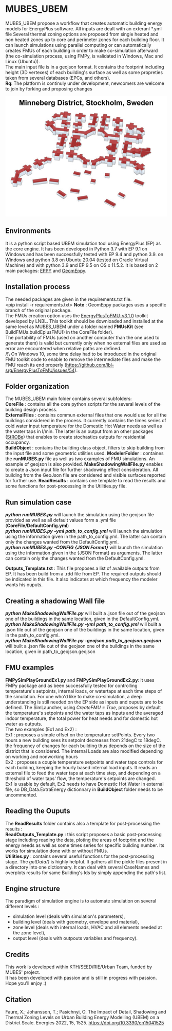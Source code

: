 # MUBES_UBEM
MUBES_UBEM propose a workflow that creates automatic building energy models for EnergyPlus software.
All inputs are dealt with an exteranl *.yml file
Several thermal zoning options are proposed from single heated and non heated zones up to core and perimeter zones for each building floor.
It can launch simulations using parallel computing or can automatically creates FMUs of each building in order to make co-simulation afterward (the co-simulation process, using FMPy, is validated in Windows, Mac and Linux (Ubuntu)).  
The main input file is in a geojson format. It contains the footprint including height (3D vertexes) of each building's surface as well as some propreties taken from several databases (EPCs, and others).  
__Rq__:  The platform is continuly under development, newcomers are welcome to join by forking and proposing changes

![Minneberg](Minneberg.jpg)

## Environments
It is a python script based UBEM simulation tool using EnergyPlus (EP) as the core engine.
It has been developed in Python 3.7 with EP 9.1 on Windows and has been successfully tested with EP 9.4 and python 3.9. on Windows and python 3.8 on Ubuntu 20.04 (tested on Oracle Virtual Machine) and with python 3.9 and EP 9.5 on OS x 11.5.2.
It is based on 2 main packages: [EPPY](https://github.com/santoshphilip/eppy) and [GeomEppy](https://github.com/jamiebull1/geomeppy).

## Installation process
The needed packages are given in the requirements.txt file.  
<pip install -r requirements.txt>
__Note__ : GeomEppy packages uses a specific branch of the original package.  
The FMUs creation option uses the [EnergyPlusToFMU-v3.1.0](https://simulationresearch.lbl.gov/fmu/EnergyPlus/export/userGuide/download.html) toolkit developed by LNBL. This toolkit should be downloaded and installed at the same level as MUBES_UBEM under a folder named __FMUsKit__ (see BuildFMUs.buildEplusFMU() in the CoreFile folder).  
The portability of FMUs (used on another computer than the one used to generate them) is valid but currently only when no external files are used as error are encountered when relative paths are defined.  
/!\ On Windows 10, some time delay had to be introduced in the original FMU toolkit code to enable to remove the intermediate files and make the FMU reach its end properly (https://github.com/lbl-srg/EnergyPlusToFMU/issues/54).  
  
## Folder organization
The MUBES_UBEM main folder contains several subfolders:  
__CoreFile__  : contains all the core python scripts for the several levels of the building design process.  
__ExternalFiles__  : contains commun external files that one would use for all the buildings considered in the process. It currently contains the times series of cold water input temperature for the Domestic Hot Water needs as well as the water taps in l/min. The latter is an output from an other packages ([StROBe](https://github.com/open-ideas/StROBe)) that enables to create stochastics outputs for residential occupancy.    
__BuildObject__  : contains the building class object, filters to skip building from the input file and some geometric utilities used.
__ModelerFolder__ : containes the __runMUBES.py__ file as well as two examples of FMU simulations. An example of geojson is also provided. __MakeShadowingWallFile.py__ enables to create a Json input file for further shadowing effect consideration. All building from the GeoJson file are considered and visible surfaces reported for further use.
__ReadResults__ : contains one template to read the results and some functions for post-processing in the Utilities.py file.  

## Run simulation case
*__python__ __runMUBES.py__* will launch the simulation using the geojson file provided as well as all default values form a .yml file (__CoreFile/DefaultConfig.yml__)  
*__python__ __runMUBES.py__ __-yml__ __path_to_config.yml__* will launch the simulation using the information given in the path_to_config.yml. The latter can contain only the changes wanted from the DefaultConfig.yml.  
*__python__ __runMUBES.py__ __-CONFIG__ __{JSON Format}__* will launch the simulation using the information given in the {JSON Format} as arguments. The latter can contain only the changes wanted from the DefaultConfig.yml.  

__Outputs_Template.txt__ : This file proposes a list of available outputs from EP. It has been build from a .rdd file from EP. The required outputs should be indicated in this file. It also indicates at which frequency the modeler wants his ouputs.  

## Creating a shadowing Wall file
*__python__ __MakeShadowingWallFile.py__* will built a .json file out of the geojson one of the buildings in the same location, given in the DefaultConfig.yml.  
*__python__ __MakeShadowingWallFile.py__ __-yml__ __path_to_config.yml__* will built a .json file out of the geojson one of the buildings in the same location, given in the path_to_config.yml.  
*__python__ __MakeShadowingWallFile.py__ __-geojson__ __path_to_geojson.geojson__* will built a .json file out of the geojson one of the buildings in the same location, given in path_to_geojson.geojson  

## FMU examples
__FMPySimPlayGroundEx1.py__ and __FMPySimPlayGroundEx2.py__: it uses FMPy package and as been successfully tested for controlling temperature's setpoints, internal loads, or watertaps at each time steps of the simulation. For one who'd like to make co-simulation, a deep understanding is still needed on the EP side as inputs and ouputs are to be defined. The SimLauncher, using *CreateFMU = True*, proposes by default the temperature's setpoints and the water taps as inputs and the averaged indoor temperature, the total power for heat needs and for domestic hot water as outputs.  
The two examples (Ex1 and Ex2) :  
Ex1 : proposes a simple offset on the temperature setPoints. Every two hours a new building sees its setpoint decreases from 21degC to 18degC. the frequency of changes for each building thus depends on the size of the district that is considered. The internal Loads are also modified depending on working and nonworking hours  
Ex2 : proposes a couple temperature setpoints and water taps controls for each building, keeping the hourly based internal load inputs. It reads an external file to feed the water taps at each time step, and depending on a threshold of water taps' flow, the temperature's setpoints are changed.  
Ex1 is usable by default, Ex2 needs to have Domestic Hot Water in external file, so DB_Data.ExtraEnergy dictionnary in __BuildObject__  folder needs to be uncommented.  

## Reading the Ouputs  
The __ReadResults__ folder contains also a template for post-processing the results :  
__ReadOutputs_Template.py__ : this script proposes a basic post-processing stage including reading the data, ploting the areas of footprint and the energy needs as well as some times series for specific building number. Its works for simulation done with or without FMUs.  
__Utilities.py__ : contains several useful functions for the post-processing stage. The _getData()_ is highly helpful. It gathers all the pickle files present in a directory into one dictionnary. It can deal with several CaseNames and overplots results for same Building's Ids by simply appending the path's list.    
  

## Engine structure
The paradigm of simulation engine is to automate simulation on several different levels :
- simulation level (deals with simulation's parameters),
- building level (deals with geometry, envelope and material),
- zone level (deals with internal loads, HVAC and all elements needed at the zone level),
- output level (deals with outpouts variables and frequency).

## Credits
This work is developed within KTH/SEED/RIE/Urban Team, funded by MUBES' project.  
It has been developed with passion and is still in progress with passion.  
Hope you'll enjoy :)

## Citation
Faure, X.; Johansson, T.; Pasichnyi, O. The Impact of Detail, Shadowing and Thermal Zoning Levels on Urban Building Energy Modelling (UBEM) on a District Scale. Energies 2022, 15, 1525. https://doi.org/10.3390/en15041525

